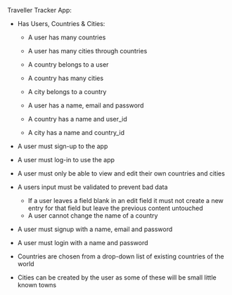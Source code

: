 
Traveller Tracker App:

* Has Users, Countries & Cities:

	* A user has many countries
	* A user has many cities through countries

	* A country belongs to a user
	* A country has many cities

	* A city belongs to a country

	* A user has a name, email and password
	* A country has a name and user_id
	* A city has a name and country_id
* A user must sign-up to the app
* A user must log-in to use the app
* A user must only be able to view and edit their own countries and cities
* A users input must be validated to prevent bad data
	* If a user leaves a field blank in an edit field it must not create a new entry for that field but leave the
	previous content untouched
	* A user cannot change the name of a country
* A user must signup with a name, email and password
* A user must login with a name and password

* Countries are chosen from a drop-down list of existing countries of the world
* Cities can be created by the user as some of these will be small little known towns


